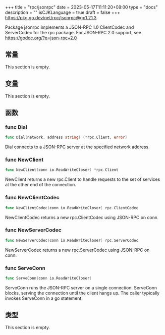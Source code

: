 +++
title = "rpc/jsonrpc"
date = 2023-05-17T11:11:20+08:00
type = "docs"
description = ""
isCJKLanguage = true
draft = false
+++
https://pkg.go.dev/net/rpc/jsonrpc@go1.21.3

Package jsonrpc implements a JSON-RPC 1.0 ClientCodec and ServerCodec for the rpc package. For JSON-RPC 2.0 support, see https://godoc.org/?q=json-rpc+2.0

## 常量 

This section is empty.

## 变量

This section is empty.

## 函数

### func Dial 

``` go 
func Dial(network, address string) (*rpc.Client, error)
```

Dial connects to a JSON-RPC server at the specified network address.

### func NewClient 

``` go 
func NewClient(conn io.ReadWriteCloser) *rpc.Client
```

NewClient returns a new rpc.Client to handle requests to the set of services at the other end of the connection.

### func NewClientCodec 

``` go 
func NewClientCodec(conn io.ReadWriteCloser) rpc.ClientCodec
```

NewClientCodec returns a new rpc.ClientCodec using JSON-RPC on conn.

### func NewServerCodec 

``` go 
func NewServerCodec(conn io.ReadWriteCloser) rpc.ServerCodec
```

NewServerCodec returns a new rpc.ServerCodec using JSON-RPC on conn.

### func ServeConn 

``` go 
func ServeConn(conn io.ReadWriteCloser)
```

ServeConn runs the JSON-RPC server on a single connection. ServeConn blocks, serving the connection until the client hangs up. The caller typically invokes ServeConn in a go statement.

## 类型

This section is empty.